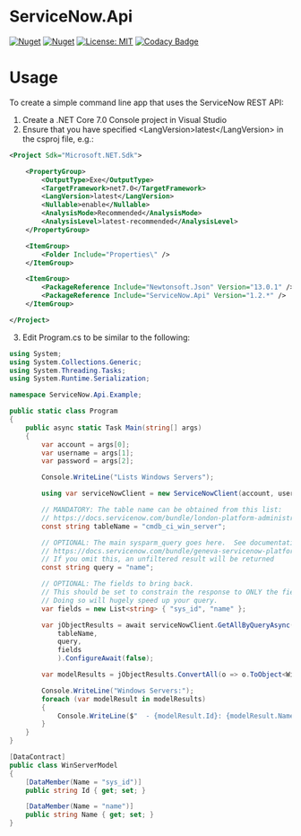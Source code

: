 # ServiceNow.Api

[![Nuget](https://img.shields.io/nuget/v/ServiceNow.Api)](https://www.nuget.org/packages/ServiceNow.Api/)
[![Nuget](https://img.shields.io/nuget/dt/ServiceNow.Api)](https://www.nuget.org/packages/ServiceNow.Api/)
[![License: MIT](https://img.shields.io/badge/License-MIT-yellow.svg)](https://opensource.org/licenses/MIT)
[![Codacy Badge](https://app.codacy.com/project/badge/Grade/24dcf171dd8540a192635ed46eeb1ea3)](https://www.codacy.com/gh/panoramicdata/ServiceNow.Api/dashboard?utm_source=github.com&amp;utm_medium=referral&amp;utm_content=panoramicdata/ServiceNow.Api&amp;utm_campaign=Badge_Grade)

# Usage

To create a simple command line app that uses the ServiceNow REST API:

1. Create a .NET Core 7.0 Console project in Visual Studio
2. Ensure that you have specified &lt;LangVersion&gt;latest&lt;/LangVersion&gt; in the csproj file, e.g.:
```` xml
<Project Sdk="Microsoft.NET.Sdk">

	<PropertyGroup>
		<OutputType>Exe</OutputType>
		<TargetFramework>net7.0</TargetFramework>
		<LangVersion>latest</LangVersion>
		<Nullable>enable</Nullable>
		<AnalysisMode>Recommended</AnalysisMode>
		<AnalysisLevel>latest-recommended</AnalysisLevel>
	</PropertyGroup>

	<ItemGroup>
		<Folder Include="Properties\" />
	</ItemGroup>

	<ItemGroup>
		<PackageReference Include="Newtonsoft.Json" Version="13.0.1" />
		<PackageReference Include="ServiceNow.Api" Version="1.2.*" />
	</ItemGroup>

</Project>

````
3. Edit Program.cs to be similar to the following:

```` C#
using System;
using System.Collections.Generic;
using System.Threading.Tasks;
using System.Runtime.Serialization;

namespace ServiceNow.Api.Example;

public static class Program
{
	public async static Task Main(string[] args)
	{
		var account = args[0];
		var username = args[1];
		var password = args[2];

		Console.WriteLine("Lists Windows Servers");

		using var serviceNowClient = new ServiceNowClient(account, username, password, new Options());

		// MANDATORY: The table name can be obtained from this list:
		// https://docs.servicenow.com/bundle/london-platform-administration/page/administer/reference-pages/reference/r_TablesAndClasses.html
		const string tableName = "cmdb_ci_win_server";

		// OPTIONAL: The main sysparm_query goes here.  See documentation here:
		// https://docs.servicenow.com/bundle/geneva-servicenow-platform/page/integrate/inbound_rest/reference/r_TableAPI-GET.html
		// If you omit this, an unfiltered result will be returned
		const string query = "name";

		// OPTIONAL: The fields to bring back.
		// This should be set to constrain the response to ONLY the fields that you are going to process.
		// Doing so will hugely speed up your query.
		var fields = new List<string> { "sys_id", "name" };

		var jObjectResults = await serviceNowClient.GetAllByQueryAsync(
			tableName,
			query,
			fields
			).ConfigureAwait(false);

		var modelResults = jObjectResults.ConvertAll(o => o.ToObject<WinServerModel>());

		Console.WriteLine("Windows Servers:");
		foreach (var modelResult in modelResults)
		{
			Console.WriteLine($"  - {modelResult.Id}: {modelResult.Name}");
		}
	}
}

[DataContract]
public class WinServerModel
{
	[DataMember(Name = "sys_id")]
	public string Id { get; set; }

	[DataMember(Name = "name")]
	public string Name { get; set; }
}
````
